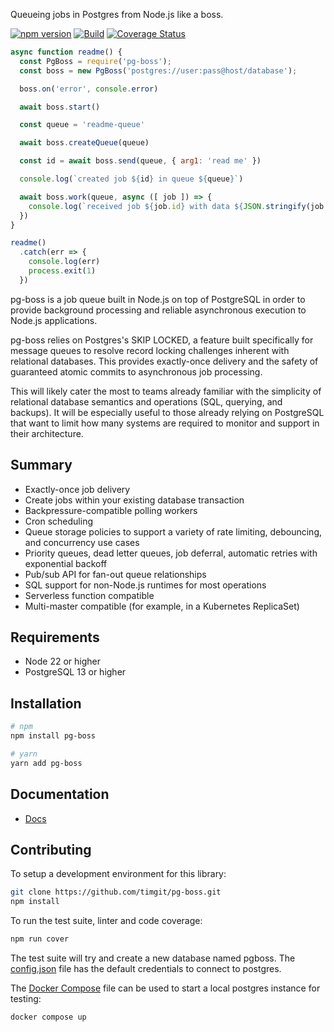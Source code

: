 Queueing jobs in Postgres from Node.js like a boss.

[![npm version](https://badge.fury.io/js/pg-boss.svg?icon=si%3Anpm)](https://badge.fury.io/js/pg-boss)
[![Build](https://github.com/timgit/pg-boss/actions/workflows/ci.yml/badge.svg?branch=master)](https://github.com/timgit/pg-boss/actions/workflows/ci.yml)
[![Coverage Status](https://coveralls.io/repos/github/timgit/pg-boss/badge.svg?branch=master)](https://coveralls.io/github/timgit/pg-boss?branch=master)

```js
async function readme() {
  const PgBoss = require('pg-boss');
  const boss = new PgBoss('postgres://user:pass@host/database');

  boss.on('error', console.error)

  await boss.start()

  const queue = 'readme-queue'

  await boss.createQueue(queue)

  const id = await boss.send(queue, { arg1: 'read me' })

  console.log(`created job ${id} in queue ${queue}`)

  await boss.work(queue, async ([ job ]) => {
    console.log(`received job ${job.id} with data ${JSON.stringify(job.data)}`)
  })
}

readme()
  .catch(err => {
    console.log(err)
    process.exit(1)
  })
```

pg-boss is a job queue built in Node.js on top of PostgreSQL in order to provide background processing and reliable asynchronous execution to Node.js applications.

pg-boss relies on Postgres's SKIP LOCKED, a feature built specifically for message queues to resolve record locking challenges inherent with relational databases. This provides exactly-once delivery and the safety of guaranteed atomic commits to asynchronous job processing.

This will likely cater the most to teams already familiar with the simplicity of relational database semantics and operations (SQL, querying, and backups). It will be especially useful to those already relying on PostgreSQL that want to limit how many systems are required to monitor and support in their architecture.


## Summary <!-- {docsify-ignore-all} -->
* Exactly-once job delivery
* Create jobs within your existing database transaction
* Backpressure-compatible polling workers
* Cron scheduling
* Queue storage policies to support a variety of rate limiting, debouncing, and concurrency use cases
* Priority queues, dead letter queues, job deferral, automatic retries with exponential backoff
* Pub/sub API for fan-out queue relationships
* SQL support for non-Node.js runtimes for most operations
* Serverless function compatible
* Multi-master compatible (for example, in a Kubernetes ReplicaSet)

## Requirements
* Node 22 or higher
* PostgreSQL 13 or higher

## Installation

```bash
# npm
npm install pg-boss

# yarn
yarn add pg-boss
```

## Documentation
* [Docs](https://timgit.github.io/pg-boss/)

## Contributing
To setup a development environment for this library:

```bash
git clone https://github.com/timgit/pg-boss.git
npm install
```

To run the test suite, linter and code coverage:
```bash
npm run cover
```

The test suite will try and create a new database named pgboss. The [config.json](https://github.com/timgit/pg-boss/test/config.json) file has the default credentials to connect to postgres.

The [Docker Compose](https://github.com/timgit/pg-boss/docker-compose.yaml) file can be used to start a local postgres instance for testing:

```bash
docker compose up
```
